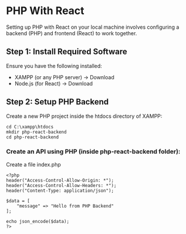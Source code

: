 # PHP With React

Setting up PHP with React on your local machine involves configuring a backend (PHP) and frontend (React) to work together. 

## Step 1: Install Required Software
Ensure you have the following installed:

- XAMPP (or any PHP server) → Download
- Node.js (for React) → Download

## Step 2: Setup PHP Backend

Create a new PHP project inside the htdocs directory of XAMPP:

```
cd C:\xampp\htdocs
mkdir php-react-backend
cd php-react-backend

```

### Create an API using PHP (inside php-react-backend folder):

Create a file index.php

```
<?php
header("Access-Control-Allow-Origin: *");
header("Access-Control-Allow-Headers: *");
header("Content-Type: application/json");

$data = [
    "message" => "Hello from PHP Backend"
];

echo json_encode($data);
?>

```
